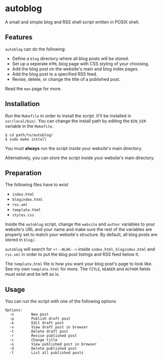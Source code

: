 # autoblog

A small and simple blog and RSS shell script written in POSIX shell.

## Features

`autoblog` can do the following:

* Define a `blog` directory where all blog posts will be stored.
* Set up a seperate `HTML` blog page with CSS styling of your choosing.
* Add the blog post on the website's main and blog index pages.
* Add the blog post to a specified RSS feed.
* Revise, delete, or change the title of a published post.

Read the `man` page for more.

## Installation 

Run the `Makefile` in order to install the script. It'll
be installed in `usr/local/bin/`. You can change the install path
by editing the `BIN_DIR` variable in the `Makefile`.

```shell
$ cd path/to/autoblog/
$ sudo make install
```

You must **always** run the script inside your website's
main directory.  

Alternatively, you can store the script inside your website's
main directory.

## Preparation

The following files have to exist
* `index.html`
* `blogindex.html`
* `rss.xml`
* `template.html`
* `styles.css`

Inside the `autoblog` script, change the `website` and `author` variables
to your website's URL and your name and make sure the rest
of the variables are properly set to match your website's
structure. By default, all blog posts are stored in `blog/`.  

`autoblog` will search for `<!--BLOG-->` inside `index.html`,
`blogindex.html` and `rss.xml` in order to put the blog post
listings and RSS feed below it.

The `template.html` file is how you want your blog post's page to look like. See
my own `template.html` for more. The `TITLE`, `HEADER` and `AUTHOR`
fields must exist and be left as is.

## Usage

You can run the script with one of the following
options

```
Options:
  -n        New post
  -p        Publish draft post
  -e        Edit draft post
  -v        View draft post in browser
  -t        Delete draft post
  -r        Revise published post
  -c        Change title
  -o        View published post in browser
  -d        Delete published post
  -l        List all published posts
```
